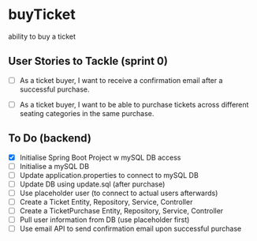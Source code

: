 # buyTicket
ability to buy a ticket

## User Stories to Tackle (sprint 0)
- [ ] As a ticket buyer, I want to receive a confirmation email after a successful purchase.
- [ ] As a ticket buyer, I want to be able to purchase tickets across different seating categories in the same purchase.


## To Do (backend)
- [x] Initialise Spring Boot Project w mySQL DB access
- [ ] Initialise a mySQL DB
- [ ] Update application.properties to connect to mySQL DB
- [ ] Update DB using update.sql (after purchase)
- [ ] Use placeholder user (to connect to actual users afterwards)
- [ ] Create a Ticket Entity, Repository, Service, Controller
- [ ] Create a TicketPurchase Entity, Repository, Service, Controller
- [ ] Pull user information from DB (use placeholder first)
- [ ] Use email API to send confirmation email upon successful purchase